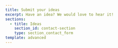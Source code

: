 ```yaml
---
title: Submit your ideas
excerpt: Have an idea? We would love to hear it!
sections:
  - title: Ideas
    section_id: contact-section
    type: section_contact_form
template: advanced
---
```

